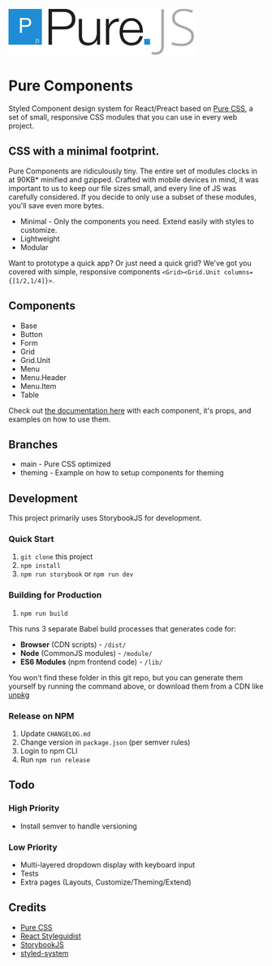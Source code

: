 ![Pure.js Logo](./images/logo-pure-js.jpg)

# Pure Components

Styled Component design system for React/Preact based on [Pure CSS](https://purecss.io), a set of small, responsive CSS modules that you can use in every web project.

## CSS with a minimal footprint.

Pure Components are ridiculously tiny. The entire set of modules clocks in at 90KB\* minified and gzipped. Crafted with mobile devices in mind, it was important to us to keep our file sizes small, and every line of JS was carefully considered. If you decide to only use a subset of these modules, you'll save even more bytes.

- Minimal - Only the components you need. Extend easily with styles to customize.
- Lightweight
- Modular

Want to prototype a quick app? Or just need a quick grid? We've got you covered with simple, responsive components `<Grid><Grid.Unit columns={[1/2,1/4]}>`.

## Components

- Base
- Button
- Form
- Grid
- Grid.Unit
- Menu
- Menu.Header
- Menu.Item
- Table

Check out [the documentation here](#) with each component, it's props, and examples on how to use them.

## Branches

- main - Pure CSS optimized
- theming - Example on how to setup components for theming

## Development

This project primarily uses StorybookJS for development.

### Quick Start

1. `git clone` this project
1. `npm install`
1. `npm run storybook` or `npm run dev`

### Building for Production

1. `npm run build`

This runs 3 separate Babel build processes that generates code for:

- **Browser** (CDN scripts) - `/dist/`
- **Node** (CommonJS modules) - `/module/`
- **ES6 Modules** (npm frontend code) - `/lib/`

You won't find these folder in this git repo, but you can generate them yourself by running the command above, or download them from a CDN like [unpkg](https://unpkg.com/pure-styled-components@latest)

### Release on NPM

1. Update `CHANGELOG.md`
1. Change version in `package.json` (per semver rules)
1. Login to npm CLI
1. Run `npm run release`

## Todo

### High Priority

- Install semver to handle versioning

### Low Priority

- Multi-layered dropdown display with keyboard input
- Tests
- Extra pages (Layouts, Customize/Theming/Extend)

## Credits

- [Pure CSS](https://purecss.io)
- [React Styleguidist](https://react-styleguidist.js.org/)
- [StorybookJS](https://storybook.js.org/)
- [styled-system](https://github.com/jxnblk/styled-system)
